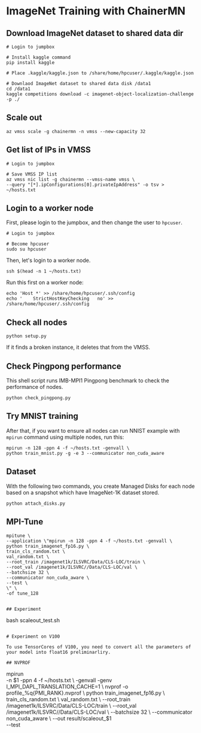 # ImageNet Training with ChainerMN

## Download ImageNet dataset to shared data dir

```
# Login to jumpbox

# Install kaggle command
pip install kaggle

# Place .kaggle/kaggle.json to /share/home/hpcuser/.kaggle/kaggle.json

# Downlaod ImageNet dataset to shared data disk /data1
cd /data1
kaggle competitions download -c imagenet-object-localization-challenge -p ./
```

## Scale out

```
az vmss scale -g chainermn -n vmss --new-capacity 32
```

## Get list of IPs in VMSS

```
# Login to jumpbox

# Save VMSS IP list
az vmss nic list -g chainermn --vmss-name vmss \
--query "[*].ipConfigurations[0].privateIpAddress" -o tsv > ~/hosts.txt
```

## Login to a worker node

First, please login to the jumpbox, and then change the user to `hpcuser`.

```
# Login to jumpbox

# Become hpcuser
sudo su hpcuser
```

Then, let's login to a worker node.

```
ssh $(head -n 1 ~/hosts.txt)
```

Run this first on a worker node:

```
echo 'Host *' >> /share/home/hpcuser/.ssh/config
echo '    StrictHostKeyChecking   no' >> /share/home/hpcuser/.ssh/config
```

## Check all nodes

```
python setup.py
```

If it finds a broken instance, it deletes that from the VMSS.

## Check Pingpong performance

This shell script runs IMB-MPI1 Pingpong benchmark to check the performance of nodes.

```
python check_pingpong.py
```

## Try MNIST training

After that, if you want to ensure all nodes can run NNIST example
with `mpirun` command using multiple nodes, run this:

```
mpirun -n 128 -ppn 4 -f ~/hosts.txt -genvall \
python train_mnist.py -g -e 3 --communicator non_cuda_aware
```

## Dataset 

With the following two commands, you create Managed Disks for each node based on a snapshot which have ImageNet-1K dataset stored.

```
python attach_disks.py
```

## MPI-Tune

```
mpitune \
--application \"mpirun -n 128 -ppn 4 -f ~/hosts.txt -genvall \
python train_imagenet_fp16.py \
train_cls_random.txt \
val_random.txt \
--root_train /imagenet1k/ILSVRC/Data/CLS-LOC/train \
--root_val /imagenet1k/ILSVRC//Data/CLS-LOC/val \
--batchsize 32 \
--communicator non_cuda_aware \
--test \
\" \
-of tune_128


## Experiment

```
bash scaleout_test.sh
```

# Experiment on V100

To use TensorCores of V100, you need to convert all the parameters of your model into float16 preliminarliry.

## NVPROF

```
mpirun \
-n $1 -ppn 4 -f ~/hosts.txt \
-genvall -genv I_MPI_DAPL_TRANSLATION_CACHE=1 \
nvprof -o profile_%q{PMI_RANK}.nvprof \
python train_imagenet_fp16.py \
train_cls_random.txt \
val_random.txt \
--root_train /imagenet1k/ILSVRC/Data/CLS-LOC/train \
--root_val /imagenet1k/ILSVRC//Data/CLS-LOC/val \
--batchsize 32 \
--communicator non_cuda_aware \
--out result/scaleout_$1 \
--test
```
